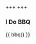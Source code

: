 +++
+++
### I Do BBQ

{{ bbq() }}

<link rel="stylesheet" type="text/css" href="bbq.css">
<script src="js/bbq.js" type="text/javascript"></script>

